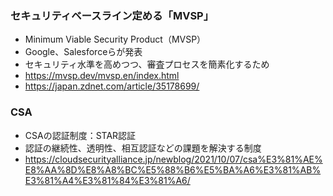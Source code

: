 
### セキュリティベースライン定める「MVSP」

- Minimum Viable Security Product（MVSP）
- Google、Salesforceらが発表
- セキュリティ水準を高めつつ、審査プロセスを簡素化するため
- https://mvsp.dev/mvsp.en/index.html
- https://japan.zdnet.com/article/35178699/

### CSA

- CSAの認証制度：STAR認証
- 認証の継続性、透明性、相互認証などの課題を解決する制度
- https://cloudsecurityalliance.jp/newblog/2021/10/07/csa%E3%81%AE%E8%AA%8D%E8%A8%BC%E5%88%B6%E5%BA%A6%E3%81%AB%E3%81%A4%E3%81%84%E3%81%A6/

